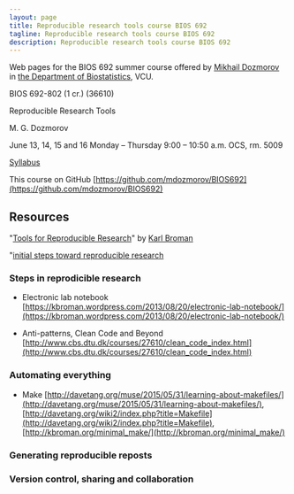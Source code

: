 ```yaml
---
layout: page
title: Reproducible research tools course BIOS 692
tagline: Reproducible research tools course BIOS 692
description: Reproducible research tools course BIOS 692
---
```


Web pages for the BIOS 692 summer course offered by [Mikhail Dozmorov](https://mdozmorov.github.io/) in [the Department of Biostatistics](http://www.biostatistics.vcu.edu/), VCU.

BIOS 692-802 (1 cr.) (36610)

Reproducible Research Tools

M. G. Dozmorov

June 13, 14, 15 and 16 Monday – Thursday 9:00 – 10:50 a.m. OCS, rm. 5009

[Syllabus](pages/syllabus.html)

This course on GitHub [https://github.com/mdozmorov/BIOS692](https://github.com/mdozmorov/BIOS692)

## Resources

"[Tools for Reproducible Research](http://kbroman.org/Tools4RR/)" by [Karl Broman](http://kbroman.org/)

"[initial steps toward reproducible research](http://kbroman.org/steps2rr/pages/reports.html)

### Steps in reprodicible research

- Electronic lab notebook [https://kbroman.wordpress.com/2013/08/20/electronic-lab-notebook/](https://kbroman.wordpress.com/2013/08/20/electronic-lab-notebook/)

- Anti-patterns, Clean Code and Beyond [http://www.cbs.dtu.dk/courses/27610/clean_code_index.html](http://www.cbs.dtu.dk/courses/27610/clean_code_index.html)

### Automating everything

- Make [http://davetang.org/muse/2015/05/31/learning-about-makefiles/](http://davetang.org/muse/2015/05/31/learning-about-makefiles/), [http://davetang.org/wiki2/index.php?title=Makefile](http://davetang.org/wiki2/index.php?title=Makefile), [http://kbroman.org/minimal_make/](http://kbroman.org/minimal_make/)

### Generating reproducible reposts

### Version control, sharing and collaboration